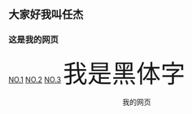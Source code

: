 ## 大家好我叫任杰 
### 这是我的网页
[NO.1](http://jiege.xyz/vue/1.html)
[NO.2](https://jiege.xyz/vue/2.html)
[NO.3](https://jiege.xyz/vue/3.html)
<font face="黑体" size=10>我是黑体字</font>
<p align=center>我的网页</p>
